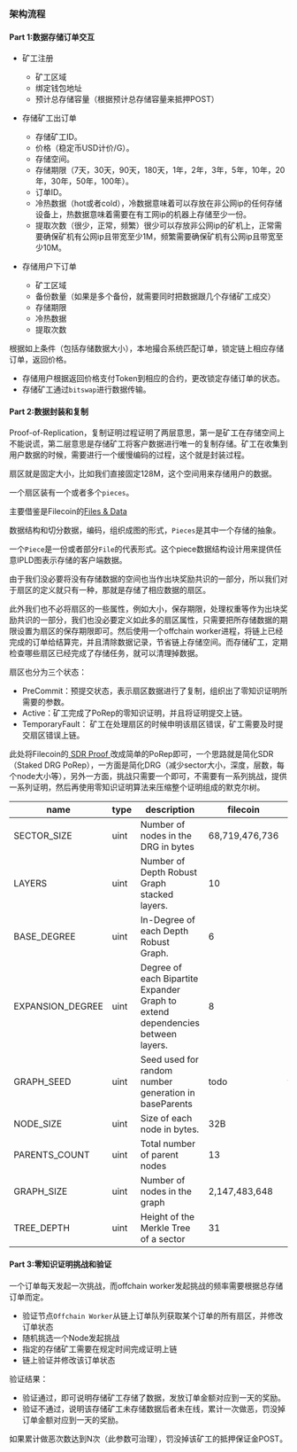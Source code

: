 ### 架构流程

#### Part 1:数据存储订单交互

- 矿工注册
	- 矿工区域
	- 绑定钱包地址
	- 预计总存储容量（根据预计总存储容量来抵押POST）

- 存储矿工出订单
	- 存储矿工ID。
	- 价格（稳定币USD计价/G）。
	- 存储空间。
	- 存储期限（7天，30天，90天，180天，1年，2年，3年，5年，10年，20年，30年，50年，100年）。
	- 订单ID。
	- 冷热数据（hot或者cold），冷数据意味着可以存放在非公网ip的任何存储设备上，热数据意味着需要在有工网ip的机器上存储至少一份。
	- 提取次数（很少，正常，频繁）很少可以存放非公网ip的矿机上，正常需要确保矿机有公网ip且带宽至少1M，频繁需要确保矿机有公网ip且带宽至少10M。

- 存储用户下订单
	- 矿工区域
	- 备份数量（如果是多个备份，就需要同时把数据跟几个存储矿工成交）
	- 存储期限
	- 冷热数据
	- 提取次数

根据如上条件（包括存储数据大小），本地撮合系统匹配订单，锁定链上相应存储订单，返回价格。

- 存储用户根据返回价格支付Token到相应的合约，更改锁定存储订单的状态。
- 存储矿工通过`bitswap`进行数据传输。

#### Part 2:数据封装和复制

Proof-of-Replication，复制证明过程证明了两层意思，第一是矿工在存储空间上不能说谎，第二层意思是存储矿工将客户数据进行唯一的复制存储。矿工在收集到用户数据的时候，需要进行一个缓慢编码的过程，这个就是封装过程。

扇区就是固定大小，比如我们直接固定128M，这个空间用来存储用户的数据。

一个扇区装有一个或者多个`pieces`。

主要借鉴是Filecoin的[Files & Data](https://filecoin-project.github.io/specs/#systems__filecoin_files)

数据结构和切分数据，编码，组织成图的形式，`Pieces`是其中一个存储的抽象。

一个`Piece`是一份或者部分`File`的代表形式。这个piece数据结构设计用来提供任意IPLD图表示存储的客户端数据。

由于我们没必要将没有存储数据的空间也当作出块奖励共识的一部分，所以我们对于扇区的定义就只有一种，那就是存储了相应数据的扇区。

此外我们也不必将扇区的一些属性，例如大小，保存期限，处理权重等作为出块奖励共识的一部分，我们也没必要定义如此多的扇区属性，只需要把所存储数据的期限设置为扇区的保存期限即可。然后使用一个offchain worker进程，将链上已经完成的订单给结算完，并且清除数据记录，节省链上存储空间。而存储矿工，定期检查哪些扇区已经完成了存储任务，就可以清理掉数据。

扇区也分为三个状态：

- PreCommit：预提交状态，表示扇区数据进行了复制，组织出了零知识证明所需要的参数。
- Active：矿工完成了PoRep的零知识证明，并且将证明提交上链。
- TemporaryFault： 矿工在处理扇区的时候申明该扇区错误，矿工需要及时提交扇区错误上链。


此处将Filecoin的[ SDR Proof ](https://filecoin-project.github.io/specs/#algorithms__porep)改成简单的PoRep即可，一个思路就是简化SDR（Staked DRG PoRep），一方面是简化DRG（减少sector大小，深度，层数，每个node大小等），另外一方面，挑战只需要一个即可，不需要有一系列挑战，提供一系列证明，然后再使用零知识证明算法来压缩整个证明组成的默克尔树。

| name  | type  | description  | filecoin  |  ipse2.0  |
|---    |---    |---           |---        |---        |
|  SECTOR_SIZE	| uint	  | Number of nodes in the DRG in bytes  |  68,719,476,736 | 268,435,456  |
| LAYERS	  | uint	  |  Number of Depth Robust Graph stacked layers. | 10  |  2 |
| BASE_DEGREE	  | uint	  | In-Degree of each Depth Robust Graph.  | 6  |  1 |
| EXPANSION_DEGREE | uint	  | Degree of each Bipartite Expander Graph to extend dependencies between layers.  |  8 | 1  |
| GRAPH_SEED		  |  uint	 | Seed used for random number generation in baseParents  | todo  |  todo|
| NODE_SIZE		  | uint	  | Size of each node in bytes.  | 32B  | 65,536B  |
| PARENTS_COUNT	  |  uint	 | Total number of parent nodes  |  13 | 1  |
| GRAPH_SIZE		  |  uint	 | Number of nodes in the graph  |  2,147,483,648 | 4096  |
| TREE_DEPTH		  |  uint	 | Height of the Merkle Tree of a sector  | 31  |  12 |
  

#### Part 3:零知识证明挑战和验证

一个订单每天发起一次挑战，而offchain worker发起挑战的频率需要根据总存储订单而定。

- 验证节点`Offchain Worker`从链上订单队列获取某个订单的所有扇区，并修改订单状态
- 随机挑选一个Node发起挑战
- 指定的存储矿工需要在规定时间完成证明上链
- 链上验证并修改该订单状态


验证结果：

- 验证通过，即可说明存储矿工存储了数据，发放订单金额对应到一天的奖励。
- 验证不通过，说明该存储矿工未存储数据后者未在线，累计一次做恶，罚没掉订单金额对应到一天的奖励。

如果累计做恶次数达到N次（此参数可治理），罚没掉该矿工的抵押保证金POST。
